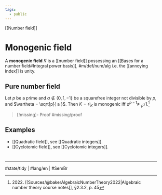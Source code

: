 ```yaml
---
tags:
  - public
---
```

[[Number field]]
# Monogenic field

A **monogenic field** $K$ is a [[number field]] possessing an [[Bases for a number field#Integral power basis]], #m/def/num/alg 
i.e. the [[annoying index]] is unity.

## Pure number field

Let $p$ be a prime and $a \notin \{ 0,1,-1 \}$ be a squarefree integer not divisible by $p$,
and $\vartheta = \sqrt[p]{ a }$.
Then $K = \mathcal{O}_{K}$ is monogenic iff $a^{p-1} \not\equiv_{p^2} 1$.[^2022]

> [!missing]- Proof
> #missing/proof


  [^2022]: 2022\. [[Sources/@bakerAlgebraicNumberTheory2022|Algebraic number theory course notes]], §2.3.2, p. 45

## Examples

- [[Quadratic field]], see [[Quadratic integers]].
- [[Cyclotomic field]], see [[Cyclotomic integers]].

#
---
#state/tidy | #lang/en | #SemBr

